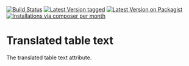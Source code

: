 [![Build Status](https://github.com/MetaModels/attribute_translatedtabletext/actions/workflows/diagnostics.yml/badge.svg)](https://github.com/MetaModels/attribute_translatedtabletext/actions)
[![Latest Version tagged](http://img.shields.io/github/tag/MetaModels/attribute_translatedtabletext.svg)](https://github.com/MetaModels/attribute_translatedtabletext/tags)
[![Latest Version on Packagist](http://img.shields.io/packagist/v/MetaModels/attribute_translatedtabletext.svg)](https://packagist.org/packages/MetaModels/attribute_translatedtabletext)
[![Installations via composer per month](http://img.shields.io/packagist/dm/MetaModels/attribute_translatedtabletext.svg)](https://packagist.org/packages/MetaModels/attribute_translatedtabletext)

Translated table text
================

The translated table text attribute.
